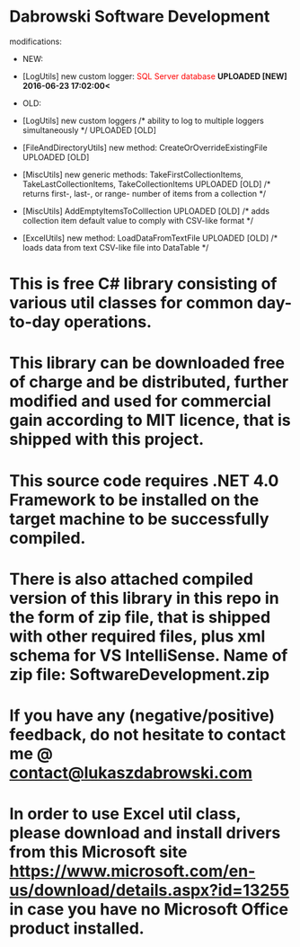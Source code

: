 # Dabrowski Software Development
modifications:
- NEW:
 - [LogUtils] new custom logger: <font color="red">SQL Server database</font> <strong>UPLOADED [NEW] 2016-06-23 17:02:00<</strong>
 
- OLD:
 - [LogUtils] new custom loggers /* ability to log to multiple loggers simultaneously */ UPLOADED [OLD]
 - [FileAndDirectoryUtils] new method: CreateOrOverrideExistingFile UPLOADED [OLD]
 - [MiscUtils] new generic methods: TakeFirstCollectionItems, TakeLastCollectionItems, TakeCollectionItems UPLOADED [OLD] /* returns first-, last-, or range- number of items from a collection */
 - [MiscUtils] AddEmptyItemsToColllection UPLOADED [OLD] /* adds collection item default value to comply with CSV-like format */
 - [ExcelUtils] new method: LoadDataFromTextFile UPLOADED [OLD] /* loads data from text CSV-like file into DataTable */


# This is free C# library consisting of various util classes for common day-to-day operations.

# This library can be downloaded free of charge and be distributed, further modified and used for commercial gain according to MIT licence, that is shipped with this project.
  
# This source code requires .NET 4.0 Framework to be installed on the target machine to be successfully compiled.

# There is also attached compiled version of this library in this repo in the form of zip file, that is shipped with other required files, plus xml schema for VS IntelliSense. Name of zip file: SoftwareDevelopment.zip

# If you have any (negative/positive) feedback, do not hesitate to contact me @ contact@lukaszdabrowski.com

# In order to use Excel util class, please download and install drivers from this Microsoft site https://www.microsoft.com/en-us/download/details.aspx?id=13255 in case you have no Microsoft Office product installed.

